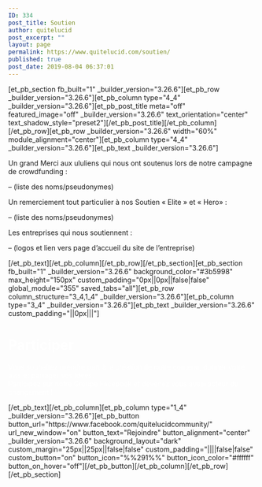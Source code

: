 ```yaml
---
ID: 334
post_title: Soutien
author: quitelucid
post_excerpt: ""
layout: page
permalink: https://www.quitelucid.com/soutien/
published: true
post_date: 2019-08-04 06:37:01
---
```

[et_pb_section fb_built="1" _builder_version="3.26.6"][et_pb_row _builder_version="3.26.6"][et_pb_column type="4_4" _builder_version="3.26.6"][et_pb_post_title meta="off" featured_image="off" _builder_version="3.26.6" text_orientation="center" text_shadow_style="preset2"][/et_pb_post_title][/et_pb_column][/et_pb_row][et_pb_row _builder_version="3.26.6" width="60%" module_alignment="center"][et_pb_column type="4_4" _builder_version="3.26.6"][et_pb_text _builder_version="3.26.6"]<p style="text-align: left;">Un grand Merci aux ululiens qui nous ont soutenus lors de notre campagne de crowdfunding :</p>
<p style="text-align: left;">– (liste des noms/pseudonymes)</p>
<p style="text-align: left;">Un remerciement tout particulier à nos Soutien « Elite » et « Hero» :</p>
<p style="text-align: left;">– (liste des noms/pseudonymes)</p>
<p style="text-align: left;">Les entreprises qui nous soutiennent :</p>
<p style="text-align: left;">– (logos et lien vers page d’accueil du site de l’entreprise)</p>[/et_pb_text][/et_pb_column][/et_pb_row][/et_pb_section][et_pb_section fb_built="1" _builder_version="3.26.6" background_color="#3b5998" max_height="150px" custom_padding="0px||0px||false|false" global_module="355" saved_tabs="all"][et_pb_row column_structure="3_4,1_4" _builder_version="3.26.6"][et_pb_column type="3_4" _builder_version="3.26.6"][et_pb_text _builder_version="3.26.6" custom_padding="||0px|||"]<h1><span style="color: #ffffff;">Participer</span></h1>
<p><span style="color: #ffffff;">Vous souhaitez prendre part à la création de notre contenu, donner votre avis et partager vos idées.<br /></span><span style="color: #ffffff;">Participez sur notre Groupe Facebook et devenez vous aussi acteur du changement !</span></p>[/et_pb_text][/et_pb_column][et_pb_column type="1_4" _builder_version="3.26.6"][et_pb_button button_url="https://www.facebook.com/quitelucidcommunity/" url_new_window="on" button_text="Rejoindre" button_alignment="center" _builder_version="3.26.6" background_layout="dark" custom_margin="25px||25px||false|false" custom_padding="||||false|false" custom_button="on" button_icon="%%291%%" button_icon_color="#ffffff" button_on_hover="off"][/et_pb_button][/et_pb_column][/et_pb_row][/et_pb_section]